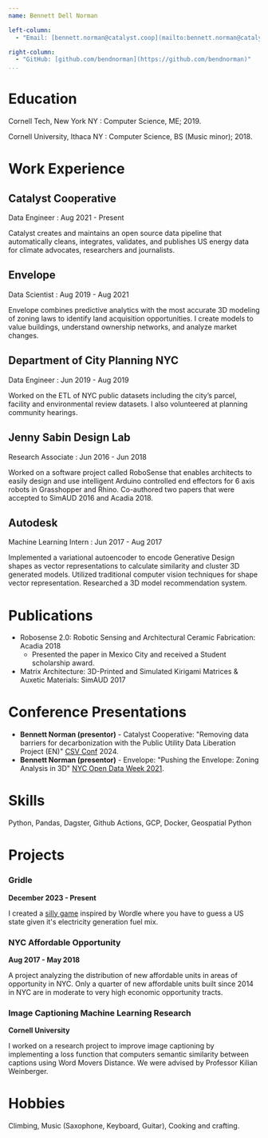 ```yaml
---
name: Bennett Dell Norman

left-column:
  - "Email: [bennett.norman@catalyst.coop](mailto:bennett.norman@catalyst.coop)"

right-column:
  - "GitHub: [github.com/bendnorman](https://github.com/bendnorman)"
...
```


# Education

Cornell Tech, New York NY
: Computer Science, ME; 2019.

Cornell University, Ithaca NY
: Computer Science, BS (Music minor); 2018.

# Work Experience

## Catalyst Cooperative

Data Engineer
: Aug 2021 - Present

Catalyst creates and maintains an open source data pipeline that automatically cleans, integrates, validates, and publishes US energy data for climate advocates, researchers and journalists.

## Envelope

Data Scientist
: Aug 2019 - Aug 2021

Envelope combines predictive analytics with the most accurate 3D modeling of zoning laws to identify land acquisition opportunities. I create models to value buildings, understand ownership networks, and analyze market changes.

## Department of City Planning NYC

Data Engineer
: Jun 2019 - Aug 2019

Worked on the ETL of NYC public datasets including the city’s parcel, facility and environmental review datasets. I also volunteered at planning community hearings.

## Jenny Sabin Design Lab

Research Associate
: Jun 2016 - Jun 2018

Worked on a software project called RoboSense that enables architects to easily design and use intelligent Arduino controlled end effectors for 6 axis robots in Grasshopper and Rhino. Co-authored two papers that were accepted to SimAUD 2016
and Acadia 2018.

## Autodesk

Machine Learning Intern
: Jun 2017 - Aug 2017

Implemented a variational autoencoder to encode Generative Design shapes as vector representations to calculate similarity and cluster 3D generated models. Utilized traditional computer vision techniques for shape vector representation. Researched
a 3D model recommendation system.

# Publications

- Robosense 2.0: Robotic Sensing and Architectural Ceramic Fabrication: Acadia 2018
  - Presented the paper in Mexico City and received a Student scholarship award.
- Matrix Architecture: 3D-Printed and Simulated Kirigami Matrices & Auxetic Materials: SimAUD 2017

# Conference Presentations

- **Bennett Norman (presentor)** - Catalyst Cooperative: "Removing data barriers for decarbonization with the Public Utility Data Liberation Project (EN)" [CSV Conf](https://csvconf.com/) 2024.
- **Bennett Norman (presentor)** - Envelope: "Pushing the Envelope: Zoning Analysis in 3D" [NYC Open Data Week 2021](https://youtu.be/oVpZ35qoxhw?si=z40f6Frw0ynoL8TR&t=1352).

# Skills

Python, Pandas, Dagster, Github Actions, GCP, Docker, Geospatial Python

# Projects

### Gridle

**December 2023 - Present**

I created a [silly game](https://gridle.bendnorman.com/) inspired by Wordle where you have to guess a US state given it's electricity generation fuel mix.

### NYC Affordable Opportunity

**Aug 2017 - May 2018**

A project analyzing the distribution of new affordable units in areas of opportunity in NYC. Only a quarter of new affordable units built since 2014 in NYC are in moderate to very high economic opportunity tracts.

### Image Captioning Machine Learning Research

**Cornell University**

I worked on a research project to improve image captioning by implementing a loss function that computers semantic similarity between captions using Word Movers Distance. We were advised by Professor Kilian Weinberger.

# Hobbies

Climbing, Music (Saxophone, Keyboard, Guitar), Cooking and crafting.


